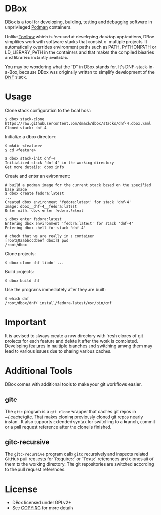 DBox
====

DBox is a tool for developing, building, testing and debugging software
in unprivileged [Podman](https://podman.io/) containers.

Unlike [Toolbox](https://github.com/containers/toolbox) which is focused
at developing desktop applications, DBox simplifies work with software
stacks that consist of multiple projects. It automatically overrides
environment paths such as PATH, PYTHONPATH or LD_LIBRARY_PATH in the containers
and that makes the compiled binaries and libraries instantly available.

You may be wondering what the "D" in DBox stands for.
It's DNF-stack-in-a-Box, because DBox was originally written
to simplify development of the [DNF](https://github.com/rpm-software-management/dnf) stack.


Usage
=====


Clone stack configuration to the local host:

    $ dbox stack-clone https://raw.githubusercontent.com/dmach/dbox/stacks/dnf-4.dbox.yaml
    Cloned stack: dnf-4


Initialize a dbox directory:

    $ mkdir <feature>
    $ cd <feature>

    $ dbox stack-init dnf-4
    Initialized stack 'dnf-4' in the working directory
    Get more details: dbox info


Create and enter an evironment:

    # build a podman image for the current stack based on the specified base image
    $ dbox create fedora:latest
    ...
    Created dbox environment 'fedora:latest' for stack 'dnf-4'
    Image: dbox__dnf-4__fedora:latest
    Enter with: dbox enter fedora:latest

    $ dbox enter fedora:latest
    Entering dbox environment 'fedora:latest' for stack 'dnf-4'
    Entering dbox shell for stack 'dnf-4'

    # check that we are really in a container
    [root@0aabbccddeef dbox]$ pwd
    /root/dbox


Clone projects:

    $ dbox clone dnf libdnf ...


Build projects:

    $ dbox build dnf


Use the programs immediately after they are built:

    $ which dnf
    /root/dbox/dnf/_install/fedora-latest/usr/bin/dnf


Important
=========

It is advised to always create a new directory with fresh clones of git projects for each feature and delete it after the work is completed.
Developing features in multiple branches and switching among them may lead to various issues due to sharing various caches.


Additional Tools
================

DBox comes with additional tools to make your git workflows easier.


gitc
----

The `gitc` program is a `git clone` wrapper that caches git repos in ~/.cache/gitc.
That makes cloning previously cloned git repos nearly instant.
It also supports extended syntax for switching to a branch, commit
or a pull request reference after the clone is finished.


gitc-recursive
--------------

The `gitc-recursive` program calls `gitc` recursively and inspects related
GitHub pull requests for 'Requires:' or 'Tests:' references and clones
all of them to the working directory. The git repositories are switched
according to the pull request references.


License
=======

* DBox licensed under GPLv2+
* See [COPYING](COPYING.md) for more details
